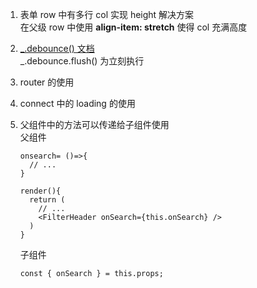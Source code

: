 1. 表单 row 中有多行 col 实现 height 解决方案  
   在父级 row 中使用 **align-item: stretch** 使得 col 充满高度

2. [\_.debounce() 文档 ](http://lodash.think2011.net/debounce)  
   _.debounce.flush() 为立刻执行
3. router 的使用
4. connect 中的 loading 的使用
5. 父组件中的方法可以传递给子组件使用  
   父组件

   ```
   onsearch= ()=>{
     // ...
   }

   render(){
     return (
       // ...
       <FilterHeader onSearch={this.onSearch} />
     )
   }
   ```

   子组件

   ```
   const { onSearch } = this.props;
   ```
